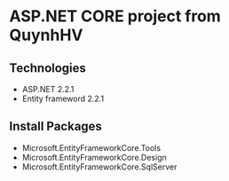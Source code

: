 # ASP.NET CORE project from QuynhHV
## Technologies
 - ASP.NET 2.2.1
 - Entity frameword 2.2.1
## Install Packages
- Microsoft.EntityFrameworkCore.Tools
- Microsoft.EntityFrameworkCore.Design
- Microsoft.EntityFrameworkCore.SqlServer